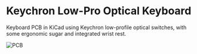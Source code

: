 # Keychron Low-Pro Optical Keyboard
Keyboard PCB in KiCad using Keychron low-profile optical switches, with some ergonomic sugar and integrated wrist rest.

![PCB](https://i.imgur.com/Nvu0DtC.png)
